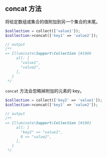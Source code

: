 ## concat 方法

将给定数组或集合的值附加到另一个集合的末尾。

```php
$collection = collect(['value1']);
$collection->concat(['key1' => 'value2']);

// output
/**
=> Illuminate\Support\Collection {#1080
     all: [
       "value1",
       "value2",
     ],
   }
 */
```


`concat` 方法会忽略掉附加的元素的 key。
```php
$collection = collect(['key2' => 'value1']);
$collection->concat(['key1' => 'value2']);

// output
/**
=> Illuminate\Support\Collection {#1081
     all: [
       "key2" => "value1",
       0 => "value2",
     ],
   }
 */
```

